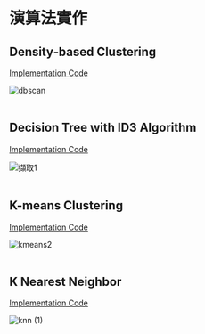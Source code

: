 # 演算法實作

## **Density‐based Clustering**

[Implementation Code](/DBSCAN)

![dbscan](https://user-images.githubusercontent.com/66252302/125832562-c50a8925-353a-4b65-9d6e-e1dedfe12c5c.JPG)
<br><br/>

## **Decision Tree with ID3 Algorithm**

[Implementation Code](/Decision%20Tree)

![擷取1](https://user-images.githubusercontent.com/66252302/125833260-9b1f94d0-6b8f-4748-80e8-7ea7d7703cb1.JPG)
<br><br/>

## **K-means Clustering**

[Implementation Code](/K-means)

![kmeans2](https://user-images.githubusercontent.com/66252302/125832558-e417825b-03f0-4508-86de-a5babcbc6cb1.png)
<br><br/>

## **K Nearest Neighbor**

[Implementation Code](/KNN)

![knn (1)](https://user-images.githubusercontent.com/66252302/125832544-da894270-683b-419b-bab2-a31f352375f8.png)

